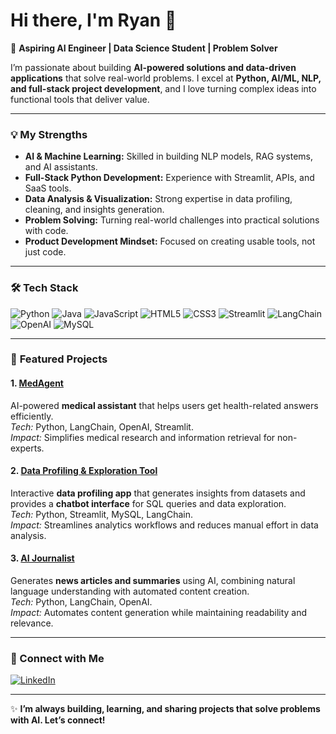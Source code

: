 # Hi there, I'm Ryan 👋

🚀 **Aspiring AI Engineer | Data Science Student | Problem Solver**

I’m passionate about building **AI-powered solutions and data-driven applications** that solve real-world problems. I excel at **Python, AI/ML, NLP, and full-stack project development**, and I love turning complex ideas into functional tools that deliver value.  

---

### 💡 **My Strengths**
- **AI & Machine Learning:** Skilled in building NLP models, RAG systems, and AI assistants.  
- **Full-Stack Python Development:** Experience with Streamlit, APIs, and SaaS tools.  
- **Data Analysis & Visualization:** Strong expertise in data profiling, cleaning, and insights generation.  
- **Problem Solving:** Turning real-world challenges into practical solutions with code.  
- **Product Development Mindset:** Focused on creating usable tools, not just code.  

---

### 🛠 **Tech Stack**
![Python](https://img.shields.io/badge/Python-3776AB?style=for-the-badge&logo=python&logoColor=white)
![Java](https://img.shields.io/badge/Java-007396?style=for-the-badge&logo=java&logoColor=white)
![JavaScript](https://img.shields.io/badge/JavaScript-F7DF1E?style=for-the-badge&logo=javascript&logoColor=black)
![HTML5](https://img.shields.io/badge/HTML5-E34F26?style=for-the-badge&logo=html5&logoColor=white)
![CSS3](https://img.shields.io/badge/CSS3-1572B6?style=for-the-badge&logo=css3&logoColor=white)
![Streamlit](https://img.shields.io/badge/Streamlit-FF4B4B?style=for-the-badge&logo=streamlit&logoColor=white)
![LangChain](https://img.shields.io/badge/LangChain-0A192F?style=for-the-badge)
![OpenAI](https://img.shields.io/badge/OpenAI-412991?style=for-the-badge&logo=openai&logoColor=white)
![MySQL](https://img.shields.io/badge/MySQL-005C84?style=for-the-badge&logo=mysql&logoColor=white)

---

### 📌 **Featured Projects**

#### 1. [MedAgent](https://github.com/yourusername/medagent)
AI-powered **medical assistant** that helps users get health-related answers efficiently.  
*Tech:* Python, LangChain, OpenAI, Streamlit.  
*Impact:* Simplifies medical research and information retrieval for non-experts.

#### 2. [Data Profiling & Exploration Tool](https://github.com/yourusername/data-profiling-app)
Interactive **data profiling app** that generates insights from datasets and provides a **chatbot interface** for SQL queries and data exploration.  
*Tech:* Python, Streamlit, MySQL, LangChain.  
*Impact:* Streamlines analytics workflows and reduces manual effort in data analysis.

#### 3. [AI Journalist](https://github.com/yourusername/ai-journalist)
Generates **news articles and summaries** using AI, combining natural language understanding with automated content creation.  
*Tech:* Python, LangChain, OpenAI.  
*Impact:* Automates content generation while maintaining readability and relevance.

---

### 🔗 Connect with Me
[![LinkedIn](https://img.shields.io/badge/LinkedIn-0077B5?style=for-the-badge&logo=linkedin&logoColor=white)](https://linkedin.com/in/yourlinkedin](https://www.linkedin.com/in/ryan-alex-2a9a26332/?originalSubdomain=uk))


---

✨ **I’m always building, learning, and sharing projects that solve problems with AI. Let’s connect!**

